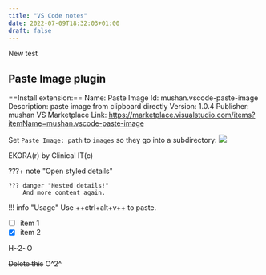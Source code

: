 ```yaml
---
title: "VS Code notes"
date: 2022-07-09T18:32:03+01:00
draft: false
---
```

New test
## Paste Image plugin
==Install extension:==
    Name: Paste Image
    Id: mushan.vscode-paste-image
    Description: paste image from clipboard directly
    Version: 1.0.4
    Publisher: mushan
    VS Marketplace Link: https://marketplace.visualstudio.com/items?itemName=mushan.vscode-paste-image

Set `Paste Image: path` to `images` so they go into a subdirectory:
![](images/2022-07-09-18-34-46.png)

EKORA(r) by Clinical IT(c)

???+ note "Open styled details"

    ??? danger "Nested details!"
        And more content again.

!!! info "Usage"
    Use ++ctrl+alt+v++ to paste. 

- [ ] item 1
- [x] item 2

H~2~O

~~Delete this~~  O^2^
